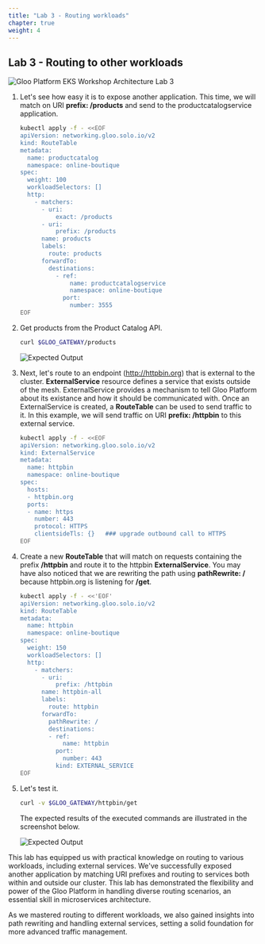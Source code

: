 ```yaml
---
title: "Lab 3 - Routing workloads"
chapter: true
weight: 4
---
```


## Lab 3 - Routing to other workloads

![Gloo Platform EKS Workshop Architecture Lab 3](/images/gloo-platform-eks-workshop-lab3.png)

1. Let's see how easy it is to expose another application. This time, we will match on URI **prefix: /products** and send to the productcatalogservice application.

    ```bash
    kubectl apply -f - <<EOF
    apiVersion: networking.gloo.solo.io/v2
    kind: RouteTable
    metadata:
      name: productcatalog
      namespace: online-boutique
    spec:
      weight: 100
      workloadSelectors: []
      http:
        - matchers:
          - uri:
              exact: /products
          - uri:
              prefix: /products
          name: products
          labels:
            route: products
          forwardTo:
            destinations:
              - ref:
                  name: productcatalogservice
                  namespace: online-boutique
                port:
                  number: 3555
    EOF
    ```

2. Get products from the Product Catalog API.

    ```bash
    curl $GLOO_GATEWAY/products
    ```
   ![Expected Output](/images/products_output.png)

3. Next, let's route to an endpoint (http://httpbin.org) that is external to the cluster. **ExternalService** resource defines a service that exists outside of the mesh. ExternalService provides a mechanism to tell Gloo Platform about its existance and how it should be communicated with. Once an ExternalService is created, a **RouteTable** can be used to send traffic to it. In this example, we will send traffic on URI **prefix: /httpbin** to this external service.

    ```bash
    kubectl apply -f - <<EOF
    apiVersion: networking.gloo.solo.io/v2
    kind: ExternalService
    metadata:
      name: httpbin
      namespace: online-boutique
    spec:
      hosts:
      - httpbin.org
      ports:
      - name: https
        number: 443
        protocol: HTTPS
        clientsideTls: {}   ### upgrade outbound call to HTTPS
    EOF
    ```

4. Create a new **RouteTable** that will match on requests containing the prefix **/httpbin** and route it to the httpbin **ExternalService**. You may have also noticed that we are rewriting the path using **pathRewrite: /** because httpbin.org is listening for **/get**.

    ```bash
    kubectl apply -f - <<'EOF'
    apiVersion: networking.gloo.solo.io/v2
    kind: RouteTable
    metadata:
      name: httpbin
      namespace: online-boutique
    spec:
      weight: 150
      workloadSelectors: []
      http:
        - matchers:
          - uri:
              prefix: /httpbin
          name: httpbin-all
          labels:
            route: httpbin
          forwardTo:
            pathRewrite: /
            destinations:
            - ref:
                name: httpbin
              port: 
                number: 443
              kind: EXTERNAL_SERVICE
    EOF
    ```

5. Let's test it.

    ```bash
    curl -v $GLOO_GATEWAY/httpbin/get
    ```
   The expected results of the executed commands are illustrated in the screenshot below.

   ![Expected Output](/images/httpbin_output.png)

This lab has equipped us with practical knowledge on routing to various workloads, including external services. We've successfully exposed another application by matching URI prefixes and routing to services both within and outside our cluster. This lab has demonstrated the flexibility and power of the Gloo Platform in handling diverse routing scenarios, an essential skill in microservices architecture.

As we mastered routing to different workloads, we also gained insights into path rewriting and handling external services, setting a solid foundation for more advanced traffic management.

